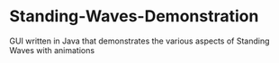 # Standing-Waves-Demonstration
GUI written in Java that demonstrates the various aspects of Standing Waves with animations
